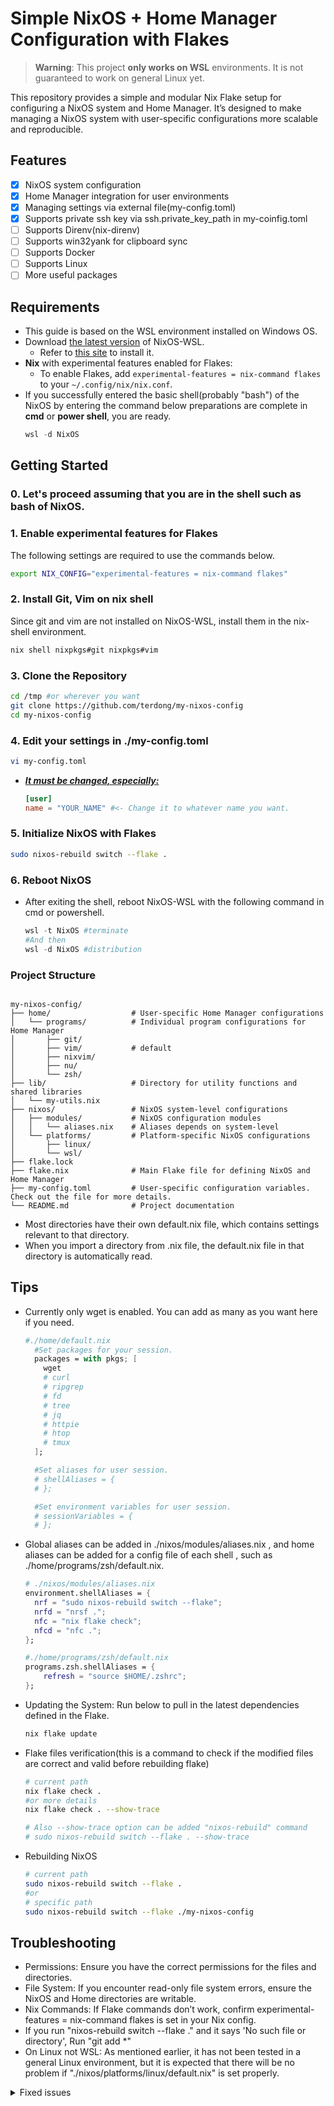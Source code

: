 # Simple NixOS + Home Manager Configuration with Flakes

>**Warning**: This project **only works on WSL** environments. It is not guaranteed to work on general Linux yet.

This repository provides a simple and modular Nix Flake setup for configuring a NixOS system and Home Manager. It’s designed to make managing a NixOS system with user-specific configurations more scalable and reproducible.

## Features

* [x] NixOS system configuration
* [x] Home Manager integration for user environments
* [x] Managing settings via external file(my-config.toml)
* [x] Supports private ssh key via ssh.private_key_path in my-coinfig.toml
* [ ] Supports Direnv(nix-direnv)
* [ ] Supports win32yank for clipboard sync
* [ ] Supports Docker
* [ ] Supports Linux
* [ ] More useful packages

## Requirements

- This guide is based on the WSL environment installed on Windows OS.
- Download [the latest version](https://github.com/nix-community/NixOS-WSL/releases/latest) of NixOS-WSL.
  - Refer to [this site](https://github.com/nix-community/NixOS-WSL) to install it.
- **Nix** with experimental features enabled for Flakes:
  - To enable Flakes, add `experimental-features = nix-command flakes` to your `~/.config/nix/nix.conf`.
- If you successfully entered the basic shell(probably "bash") of the NixOS by entering the command below preparations are complete in **cmd** or **power shell**, you are ready.
  ```powershell
  wsl -d NixOS
  ```

## Getting Started

### 0. Let's proceed assuming that you are in the shell such as bash of NixOS.

### 1. Enable experimental features for Flakes
The following settings are required to use the commands below.
```bash
export NIX_CONFIG="experimental-features = nix-command flakes"
```

### 2. Install Git, Vim on nix shell

Since git and vim are not installed on NixOS-WSL, install them in the nix-shell environment.
```bash
nix shell nixpkgs#git nixpkgs#vim
```
### 3. Clone the Repository

```bash
cd /tmp #or wherever you want
git clone https://github.com/terdong/my-nixos-config
cd my-nixos-config
```

### 4. Edit your settings in ./my-config.toml
```bash
vi my-config.toml
```
- <ins>_**It must be changed, especially:**_</ins>
  ```toml
  [user]
  name = "YOUR_NAME" #<- Change it to whatever name you want.
  ```

### 5. Initialize NixOS with Flakes

```bash
sudo nixos-rebuild switch --flake .
```

### 6. Reboot NixOS

- After exiting the shell, reboot NixOS-WSL with the following command in cmd or powershell.
  ```powershell
  wsl -t NixOS #terminate
  #And then
  wsl -d NixOS #distribution
  ```

### Project Structure
```plaintext

my-nixos-config/
├── home/                  # User-specific Home Manager configurations
│   └── programs/          # Individual program configurations for Home Manager
│       ├── git/
│       ├── vim/           # default
│       ├── nixvim/
│       ├── nu/
│       └── zsh/
├── lib/                   # Directory for utility functions and shared libraries
│   └── my-utils.nix
├── nixos/                 # NixOS system-level configurations
│   ├── modules/           # NixOS configuration modules
│   │   └── aliases.nix    # Aliases depends on system-level
│   └── platforms/         # Platform-specific NixOS configurations
│       ├── linux/
│       └── wsl/
├── flake.lock
├── flake.nix              # Main Flake file for defining NixOS and Home Manager
├── my-config.toml         # User-specific configuration variables. Check out the file for more details.
└── README.md              # Project documentation
```
- Most directories have their own default.nix file, which contains settings relevant to that directory.
- When you import a directory from .nix file, the default.nix file in that directory is automatically read.

## Tips
- Currently only wget is enabled. You can add as many as you want here if you need.
  ```nix
  #./home/default.nix
    #Set packages for your session.
    packages = with pkgs; [
      wget
      # curl
      # ripgrep
      # fd
      # tree
      # jq
      # httpie
      # htop
      # tmux
    ];

    #Set aliases for user session.
    # shellAliases = {
    # };

    #Set environment variables for user session.
    # sessionVariables = {
    # };
  ```
- Global aliases can be added in ./nixos/modules/aliases.nix , and home aliases can be added for a config file of each shell , such as ./home/programs/zsh/default.nix.
  ```nix
  # ./nixos/modules/aliases.nix
  environment.shellAliases = {
    nrf = "sudo nixos-rebuild switch --flake";
    nrfd = "nrsf .";
    nfc = "nix flake check";
    nfcd = "nfc .";
  };

  #./home/programs/zsh/default.nix
  programs.zsh.shellAliases = {
      refresh = "source $HOME/.zshrc";
  };
  ```
- Updating the System: Run below to pull in the latest dependencies defined in the Flake.
  ```bash
  nix flake update
  ```
- Flake files verification(this is a command to check if the modified files are correct and valid before rebuilding flake)
  ```bash
  # current path
  nix flake check .
  #or more details
  nix flake check . --show-trace

  # Also --show-trace option can be added "nixos-rebuild" command
  # sudo nixos-rebuild switch --flake . --show-trace
  ```
- Rebuilding NixOS
  ```bash
  # current path
  sudo nixos-rebuild switch --flake .
  #or
  # specific path
  sudo nixos-rebuild switch --flake ./my-nixos-config
  ```

## Troubleshooting
- Permissions: Ensure you have the correct permissions for the files and directories.
- File System: If you encounter read-only file system errors, ensure the NixOS and Home directories are writable.
- Nix Commands: If Flake commands don’t work, confirm experimental-features = nix-command flakes is set in your Nix config.
- If you run "nixos-rebuild switch --flake ." and it says 'No such file or directory', Run "git add *"
- On Linux not WSL: As mentioned earlier, it has not been tested in a general Linux environment, but it is expected that there will be no problem if "./nixos/platforms/linux/default.nix" is ​​set properly.

<details>
    <summary>Fixed issues</summary>

  - ~~After the first rebuild switch, you may see an error message like this. So far, there doesn't seem to be any critical issues.~~
    ```bash
    Error: Failed to open dbus connection

    Caused by:
        Failed to connect to socket /run/user/1000/bus: Connection refused
    ```
  </details>